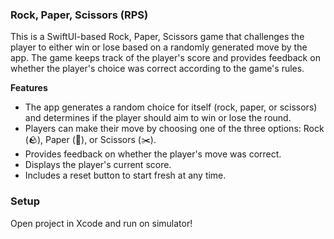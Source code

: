 ### Rock, Paper, Scissors (RPS)
This is a SwiftUI-based Rock, Paper, Scissors game that challenges the player to either win or lose based on a randomly generated move by the app. The game keeps track of the player's score and provides feedback on whether the player's choice was correct according to the game's rules.

**Features**
- The app generates a random choice for itself (rock, paper, or scissors) and determines if the player should aim to win or lose the round.
- Players can make their move by choosing one of the three options: Rock (🪨), Paper (📄), or Scissors (✂️).
- Provides feedback on whether the player's move was correct.
- Displays the player's current score.
- Includes a reset button to start fresh at any time.

### Setup
Open project in Xcode and run on simulator!
